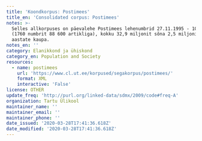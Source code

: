 ```yaml
---
title: 'Koondkorpus: Postimees'
title_en: 'Consolidated corpus: Postimees'
notes: >-
  Selles allkorpuses on päevalehe Postimees lehenumbrid 27.11.1995 - 10.10.2000,
  (1760 numbrit 88 600 artikliga), kokku 32,9 miljonit sõna 2,5 miljonis lauses;
  aastate kaupa.
notes_en: ''
category: Elanikkond ja ühiskond
category_en: Population and Society
resources:
  - name: postimees
    url: 'https://www.cl.ut.ee/korpused/segakorpus/postimees/'
    format: XML
    interactive: 'False'
license: OTHER
update_freq: 'http://purl.org/linked-data/sdmx/2009/code#freq-A'
organization: Tartu Ülikool
maintainer_name: ''
maintainer_email: ''
maintainer_phone: ''
date_issued: '2020-03-28T17:41:36.618Z'
date_modified: '2020-03-28T17:41:36.618Z'
---
```


